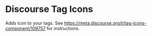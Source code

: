 # Discourse Tag Icons

Adds icon to your tags. See https://meta.discourse.org/t/tag-icons-component/109757 for instructions. 
